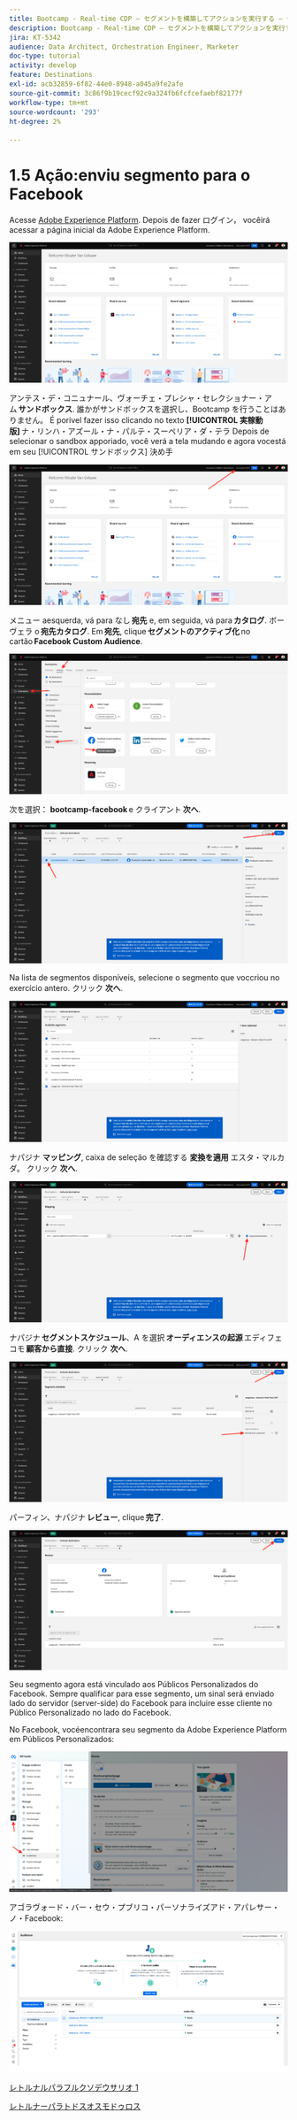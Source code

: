 ```yaml
---
title: Bootcamp - Real-time CDP — セグメントを構築してアクションを実行する — セグメントを DV360 に送信する — ブラジル
description: Bootcamp - Real-time CDP — セグメントを構築してアクションを実行する — セグメントを DV360 に送信する — ブラジル
jira: KT-5342
audience: Data Architect, Orchestration Engineer, Marketer
doc-type: tutorial
activity: develop
feature: Destinations
exl-id: acb32859-6f82-44e0-8948-a045a9fe2afe
source-git-commit: 3c86f9b19cecf92c9a324fb6fcfcefaebf82177f
workflow-type: tm+mt
source-wordcount: '293'
ht-degree: 2%

---
```


# 1.5 Ação:enviu segmento para o Facebook

Acesse [Adobe Experience Platform](https://experience.adobe.com/platform). Depois de fazer ログイン， vocêirá acessar a página inicial da Adobe Experience Platform.

![データ取得](./images/home.png)

アンテス・デ・コニュナール、ヴォーチェ・プレシャ・セレクショナー・アム **サンドボックス**. 誰かがサンドボックスを選択し、Bootcamp を行うことはありません。 É porivel fazer isso clicando no texto **[!UICONTROL 実稼動版]** ナ・リンハ・アズール・ナ・パルテ・スーペリア・ダ・テラ Depois de selecionar o sandbox apporiado, você verá a tela mudando e agora vocestá em seu [!UICONTROL サンドボックス] 決め手

![データ取得](./images/sb1.png)

メニュー aesquerda, vá para なし **宛先** e, em seguida, vá para **カタログ**. ボーヴェラ o **宛先カタログ**. Em **宛先**, clique **セグメントのアクティブ化** no cartão **Facebook Custom Audience**.

![RTCDP](./images/rtcdpgoogleseg.png)

次を選択： **bootcamp-facebook** e クライアント **次へ**.

![RTCDP](./images/rtcdpcreatedest2.png)

Na lista de segmentos disponíveis, selecione o segmento que voccriou no exercício antero. クリック **次へ**.

![RTCDP](./images/rtcdpcreatedest3.png)

ナパジナ **マッピング**, caixa de seleção を確認する **変換を適用** エスタ・マルカダ。 クリック **次へ**.

![RTCDP](./images/rtcdpcreatedest4a.png)

ナパジナ **セグメントスケジュール**、A を選択 **オーディエンスの起源** エディフェコモ **顧客から直接**. クリック **次へ**.

![RTCDP](./images/rtcdpcreatedest4.png)

パーフィン、ナパジナ **レビュー**, clique **完了**.

![RTCDP](./images/rtcdpcreatedest5.png)

Seu segmento agora está vinculado aos Públicos Personalizados do Facebook. Sempre qualificar para esse segmento, um sinal será enviado lado do servidor (server-side) do Facebook para incluire esse cliente no Público Personalizado no lado do Facebook.

No Facebook, vocéencontrara seu segmento da Adobe Experience Platform em Públicos Personalizados:

![RTCDP](./images/rtcdpcreatedest5b.png)

アゴラヴォード・バー・セウ・プブリコ・パーソナライズアド・アパレサー・ノ・Facebook:

![RTCDP](./images/rtcdpcreatedest5a.png)

[レトルナルパラフルクソデウサリオ 1](./uc1.md)

[レトルナーパラトドスオスモドゥロス](../../overview.md)
